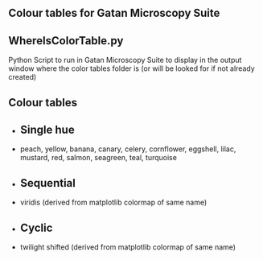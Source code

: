 ## Colour tables for Gatan Microscopy Suite ##

## WhereIsColorTable.py ##
Python Script to run in Gatan Microscopy Suite to display in the output window where the color tables folder is (or will be looked for if not already created)

## Colour tables ##
- ## Single hue ##
- peach, yellow, banana, canary, celery, cornflower, eggshell, lilac, mustard, red, salmon, seagreen, teal, turquoise

- ## Sequential ##
- viridis (derived from matplotlib colormap of same name)

- ## Cyclic ##
- twilight shifted (derived from matplotlib colormap of same name)
